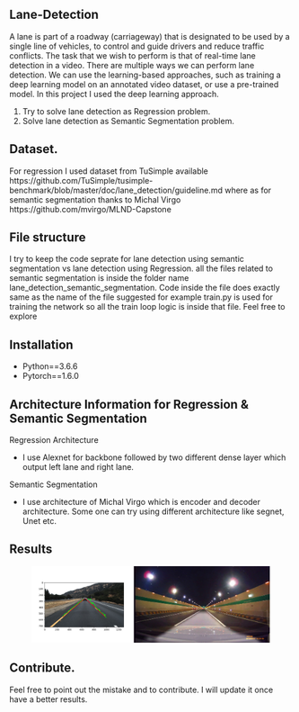 <h2>Lane-Detection</h2>
<p>A lane is part of a roadway (carriageway) that is designated to be used by a single line of vehicles, to control and guide drivers and reduce traffic conflicts.
The task that we wish to perform is that of real-time lane detection in a video. There are multiple ways we can perform lane detection. We can use the learning-based approaches, such as training a deep learning model on an annotated video dataset, or use a pre-trained model. In this project I used the deep learning approach. </p>
<ol>
  <li> Try to solve lane detection as Regression problem.</li>
  <li> Solve lane detection as Semantic Segmentation problem. </li>
</ol>

<h2> Dataset. </h2>
  <p> For regression I used dataset from TuSimple available https://github.com/TuSimple/tusimple-benchmark/blob/master/doc/lane_detection/guideline.md 
  where as for semantic segmentation thanks to Michal Virgo https://github.com/mvirgo/MLND-Capstone </p>
<h2> File structure </h2>
  <p>I try to keep the code seprate for lane detection using semantic segmentation vs lane detection using Regression.
  all the files related to semantic segmentation is inside the folder name lane_detection_semantic_segmentation. 
  Code inside the file does exactly same as the name of the file suggested for example train.py is used for training the network so all the train loop logic is inside that file. Feel free to explore
  </p>
  
<h2> Installation </h2>
    <ul>
        <li>Python==3.6.6</li>
        <li>Pytorch==1.6.0</li>
    </ul>

<h2> Architecture Information for Regression & Semantic Segmentation </h2>
 <p> Regression Architecture
  <ul>
    <li>I use Alexnet for backbone followed by two different dense layer which output left lane and right lane.</li>
  </ul>
 </p>
 
 <p> Semantic Segmentation 
 <ul>
  <li> I use architecture of Michal Virgo which is encoder and decoder architecture. Some one can try using different architecture like segnet, Unet etc.</li> 
 </ul>
 </p>
  
  <h2>Results</h2>
  <figure>
    <img src ="image.jpg" heigh="300" width="500"/>
  </figure>

<h2> Contribute. </h2>
Feel free to point out the mistake and to contribute. I will update it once have a better results.
